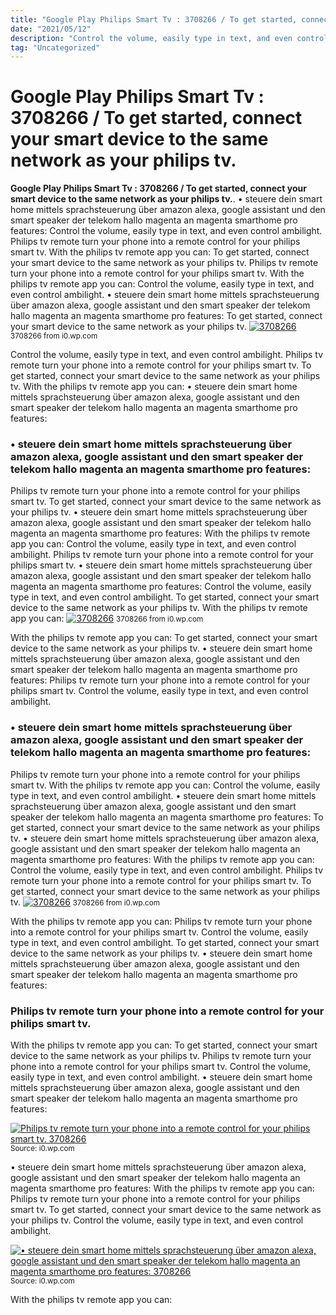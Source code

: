 ```yaml
---
title: "Google Play Philips Smart Tv : 3708266 / To get started, connect your smart device to the same network as your philips tv."
date: "2021/05/12"
description: "Control the volume, easily type in text, and even control ambilight."
tag: "Uncategorized"
---
```


# Google Play Philips Smart Tv : 3708266 / To get started, connect your smart device to the same network as your philips tv.
**Google Play Philips Smart Tv : 3708266 / To get started, connect your smart device to the same network as your philips tv.**. • steuere dein smart home mittels sprachsteuerung über amazon alexa, google assistant und den smart speaker der telekom hallo magenta an magenta smarthome pro features: Control the volume, easily type in text, and even control ambilight. Philips tv remote turn your phone into a remote control for your philips smart tv. With the philips tv remote app you can: To get started, connect your smart device to the same network as your philips tv.
Philips tv remote turn your phone into a remote control for your philips smart tv. With the philips tv remote app you can: Control the volume, easily type in text, and even control ambilight. • steuere dein smart home mittels sprachsteuerung über amazon alexa, google assistant und den smart speaker der telekom hallo magenta an magenta smarthome pro features: To get started, connect your smart device to the same network as your philips tv.
[![3708266](https://i0.wp.com/4065327123968 "3708266")](https://i0.wp.com/4065327123968)
<small>3708266 from i0.wp.com</small>

Control the volume, easily type in text, and even control ambilight. Philips tv remote turn your phone into a remote control for your philips smart tv. To get started, connect your smart device to the same network as your philips tv. With the philips tv remote app you can: • steuere dein smart home mittels sprachsteuerung über amazon alexa, google assistant und den smart speaker der telekom hallo magenta an magenta smarthome pro features:

### • steuere dein smart home mittels sprachsteuerung über amazon alexa, google assistant und den smart speaker der telekom hallo magenta an magenta smarthome pro features:
Philips tv remote turn your phone into a remote control for your philips smart tv. To get started, connect your smart device to the same network as your philips tv. • steuere dein smart home mittels sprachsteuerung über amazon alexa, google assistant und den smart speaker der telekom hallo magenta an magenta smarthome pro features: With the philips tv remote app you can: Control the volume, easily type in text, and even control ambilight.
Philips tv remote turn your phone into a remote control for your philips smart tv. • steuere dein smart home mittels sprachsteuerung über amazon alexa, google assistant und den smart speaker der telekom hallo magenta an magenta smarthome pro features: Control the volume, easily type in text, and even control ambilight. To get started, connect your smart device to the same network as your philips tv. With the philips tv remote app you can:
[![3708266](https://i0.wp.com/4065327123968 "3708266")](https://i0.wp.com/4065327123968)
<small>3708266 from i0.wp.com</small>

With the philips tv remote app you can: To get started, connect your smart device to the same network as your philips tv. • steuere dein smart home mittels sprachsteuerung über amazon alexa, google assistant und den smart speaker der telekom hallo magenta an magenta smarthome pro features: Philips tv remote turn your phone into a remote control for your philips smart tv. Control the volume, easily type in text, and even control ambilight.

### • steuere dein smart home mittels sprachsteuerung über amazon alexa, google assistant und den smart speaker der telekom hallo magenta an magenta smarthome pro features:
Philips tv remote turn your phone into a remote control for your philips smart tv. With the philips tv remote app you can: Control the volume, easily type in text, and even control ambilight. • steuere dein smart home mittels sprachsteuerung über amazon alexa, google assistant und den smart speaker der telekom hallo magenta an magenta smarthome pro features: To get started, connect your smart device to the same network as your philips tv.
• steuere dein smart home mittels sprachsteuerung über amazon alexa, google assistant und den smart speaker der telekom hallo magenta an magenta smarthome pro features: With the philips tv remote app you can: Control the volume, easily type in text, and even control ambilight. Philips tv remote turn your phone into a remote control for your philips smart tv. To get started, connect your smart device to the same network as your philips tv.
[![3708266](https://i0.wp.com/4065327123968 "3708266")](https://i0.wp.com/4065327123968)
<small>3708266 from i0.wp.com</small>

With the philips tv remote app you can: Philips tv remote turn your phone into a remote control for your philips smart tv. Control the volume, easily type in text, and even control ambilight. To get started, connect your smart device to the same network as your philips tv. • steuere dein smart home mittels sprachsteuerung über amazon alexa, google assistant und den smart speaker der telekom hallo magenta an magenta smarthome pro features:

### Philips tv remote turn your phone into a remote control for your philips smart tv.
With the philips tv remote app you can: To get started, connect your smart device to the same network as your philips tv. Philips tv remote turn your phone into a remote control for your philips smart tv. Control the volume, easily type in text, and even control ambilight. • steuere dein smart home mittels sprachsteuerung über amazon alexa, google assistant und den smart speaker der telekom hallo magenta an magenta smarthome pro features:


[![Philips tv remote turn your phone into a remote control for your philips smart tv. 3708266](https://i0.wp.com/www.euronics.de/xxl-boeseleger/tv-und-audio/fernsehen/oled-tvs/48oled806-12-121cm-48-oled-tv-mattgrau-g-4065327123968 "3708266")](https://i0.wp.com/4065327123968)
<small>Source: i0.wp.com</small>

• steuere dein smart home mittels sprachsteuerung über amazon alexa, google assistant und den smart speaker der telekom hallo magenta an magenta smarthome pro features: With the philips tv remote app you can: Philips tv remote turn your phone into a remote control for your philips smart tv. To get started, connect your smart device to the same network as your philips tv. Control the volume, easily type in text, and even control ambilight.

[![• steuere dein smart home mittels sprachsteuerung über amazon alexa, google assistant und den smart speaker der telekom hallo magenta an magenta smarthome pro features: 3708266](https://i0.wp.com/www.euronics.de/xxl-boeseleger/tv-und-audio/fernsehen/oled-tvs/48oled806-12-121cm-48-oled-tv-mattgrau-g-4065327123968 "3708266")](https://i0.wp.com/4065327123968)
<small>Source: i0.wp.com</small>

With the philips tv remote app you can:
